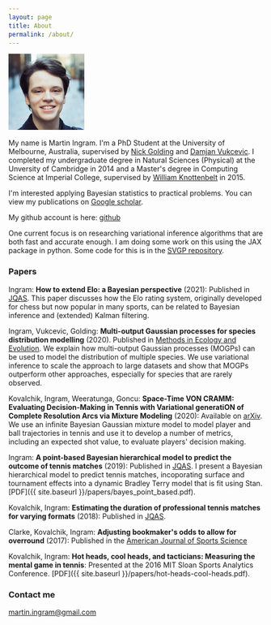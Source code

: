 ```yaml
---
layout: page
title: About
permalink: /about/
---
```


<img src="/images/photo.png" alt="Me" width="150"/>

My name is Martin Ingram. I'm a PhD Student at the University of Melbourne,
Australia, supervised by [Nick
Golding](https://research.curtin.edu.au/researcher/nick-golding-fea4f81a/) and
[Damjan Vukcevic](http://damjan.vukcevic.net/). I completed my undergraduate degree in
Natural Sciences (Physical) at the Unversity of Cambridge in 2014 and a Master's
degree in Computing Science at Imperial College, supervised by [William
Knottenbelt](https://www.imperial.ac.uk/people/w.knottenbelt) in 2015.

I'm interested applying Bayesian statistics to practical problems. You can view
my publications on [Google
scholar](https://scholar.google.com/citations?user=AZ-A7AEAAAAJ&hl=en).

My github account is here: [github](https://github.com/martiningram)

One current focus is on researching variational inference algorithms that are
both fast and accurate enough. I am doing some work on this using the JAX
package in python. Some code for this is in the [SVGP
repository](https://github.com/martiningram/svgp).

### Papers

Ingram: **How to extend Elo: a Bayesian perspective** (2021): Published in
[JQAS](https://www.degruyter.com/view/journals/jqas/ahead-of-print/article-10.1515-jqas-2020-0066/article-10.1515-jqas-2020-0066.xml). This
paper discusses how the Elo rating system, originally developed for chess but
now popular in many sports, can be related to Bayesian inference and (extended)
Kalman filtering.

Ingram, Vukcevic, Golding: **Multi-output Gaussian processes for species
distribution modelling** (2020). Published in [Methods in Ecology and
Evolution](https://besjournals.onlinelibrary.wiley.com/doi/epdf/10.1111/2041-210X.13496). We
explain how multi-output Gaussian processes (MOGPs) can be used to model the
distribution of multiple species. We use variational inference to scale the
approach to large datasets and show that MOGPs outperform other approaches,
especially for species that are rarely observed.

Kovalchik, Ingram, Weeratunga, Goncu: **Space-Time VON CRAMM: Evaluating
Decision-Making in Tennis with Variational generatiON of Complete Resolution
Arcs via Mixture Modeling** (2020): Available on
[arXiv](https://arxiv.org/abs/2005.12853). We use an infinite Bayesian Gaussian
mixture model to model player and ball trajectories in tennis and use it to
develop a number of metrics, including an expected shot value, to evaluate
players' decision making.

Ingram: **A point-based Bayesian hierarchical model to predict the outcome of
tennis matches** (2019): Published in
[JQAS](https://www.degruyter.com/view/journals/jqas/15/4/article-p313.xml). I
present a Bayesian hierarchical model to predict tennis matches, incoporating
surface and tournament effects into a dynamic Bradley Terry model that is fit
using Stan. [PDF]({{ site.baseurl }}/papers/bayes_point_based.pdf).

Kovalchik, Ingram: **Estimating the duration of professional tennis matches for
varying formats** (2018): Published in
[JQAS](https://www.degruyter.com/view/journals/jqas/14/1/article-p13.xml).

Clarke, Kovalchik, Ingram: **Adjusting bookmaker's odds to allow for overround**
(2017): Published in the [American Journal of Sports
Science](http://www.sciencepublishinggroup.com/journal/paperinfo?journalid=155&doi=10.11648/j.ajss.20170506.12)

Kovalchik, Ingram: **Hot heads, cool heads, and tacticians: Measuring the mental
game in tennis**: Presented at the 2016 MIT Sloan Sports Analytics
Conference. [PDF]({{ site.baseurl }}/papers/hot-heads-cool-heads.pdf).

### Contact me

[martin.ingram@gmail.com](mailto:martin.ingram@gmail.com)
